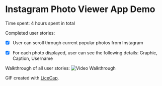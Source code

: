 # Instagram Photo Viewer App Demo

Time spent: 4 hours spent in total

Completed user stories:
 * [x] User can scroll through current popular photos from Instagram
 * [x] For each photo displayed, user can see the following details: Graphic, Caption, Username


Walkthrough of all user stories:
![Video Walkthrough](photo_viewer.gif)

GIF created with [LiceCap](http://www.cockos.com/licecap/).
